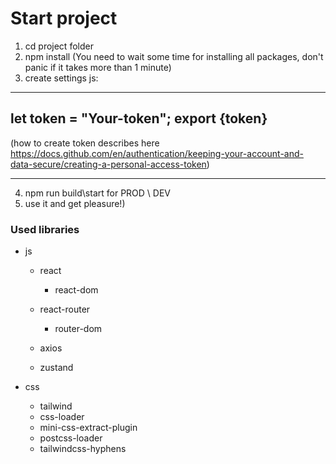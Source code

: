 # Start project 
1) cd project folder
2) npm install (You need to wait some time for installing all packages, don't panic if it takes more than 1 minute)
3) create settings js:
--------------------------------------
let token = "Your-token";
export {token}
--------------------------------------
(how to create token describes here https://docs.github.com/en/authentication/keeping-your-account-and-data-secure/creating-a-personal-access-token)

--------------------------------------
4) npm run build\start for PROD \ DEV
5) use it and get pleasure!)

### Used libraries
- js
  - react    
    - react-dom 

  - react-router 
    - router-dom
    
  - axios
  - zustand

- css
  - tailwind
  - css-loader     
  - mini-css-extract-plugin     
  - postcss-loader  
  - tailwindcss-hyphens
  